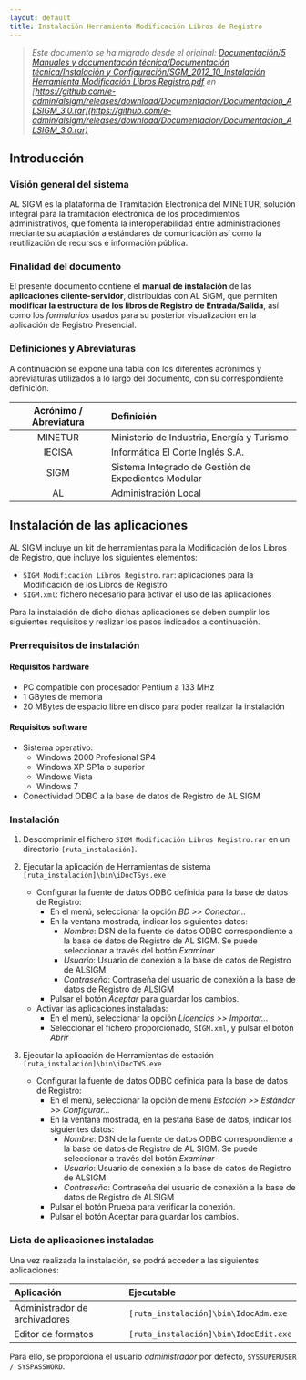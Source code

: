 ```yaml
---
layout: default
title: Instalación Herramienta Modificación Libros de Registro
---
```



> *Este documento se ha migrado desde el original:
[Documentación/5 Manuales y documentación técnica/Documentación técnica/Instalación y Configuración/SGM_2012_10_Instalación Herramienta Modificación Libros Registro.pdf](pdfs/SGM_2012_10_Instalacion_Herramienta_Modificacion_Libros_Registro.pdf) en [https://github.com/e-admin/alsigm/releases/download/Documentacion/Documentacion_ALSIGM_3.0.rar](https://github.com/e-admin/alsigm/releases/download/Documentacion/Documentacion_ALSIGM_3.0.rar)*



## Introducción


### Visión general del sistema

AL SIGM es la plataforma de Tramitación Electrónica del MINETUR, solución integral
para la tramitación electrónica de los procedimientos administrativos, que fomenta la
interoperabilidad entre administraciones mediante su adaptación a estándares de
comunicación así como la reutilización de recursos e información pública.

### Finalidad del documento

El presente documento contiene el **manual de instalación** de las **aplicaciones
cliente-servidor**, distribuidas con AL SIGM, que permiten **modificar la estructura
de los libros de Registro de Entrada/Salida**, así como los *formularios* usados
para su posterior visualización en la aplicación de Registro Presencial.

### Definiciones y Abreviaturas

A continuación se expone una tabla con los diferentes acrónimos y abreviaturas
utilizados a lo largo del documento, con su correspondiente definición.


|Acrónimo / Abreviatura | Definición |
|:----:|:----|
|MINETUR|Ministerio de Industria, Energía y Turismo|
|IECISA|Informática El Corte Inglés S.A.|
|SIGM|Sistema Integrado de Gestión de Expedientes Modular|
|AL|Administración Local|



## Instalación de las aplicaciones
AL SIGM incluye un kit de herramientas para la Modificación de los Libros de Registro,
que incluye los siguientes elementos:

* `SIGM Modificación Libros Registro.rar`: aplicaciones para la Modificación de los Libros de Registro
* `SIGM.xml`: fichero necesario para activar el uso de las aplicaciones

Para la instalación de dicho dichas aplicaciones se deben cumplir los siguientes
requisitos y realizar los pasos indicados a continuación.


### Prerrequisitos de instalación

#### Requisitos hardware

* PC compatible con procesador Pentium a 133 MHz
* 1 GBytes de memoria
* 20 MBytes de espacio libre en disco para poder realizar la instalación

#### Requisitos software

* Sistema operativo:
	- Windows 2000 Profesional SP4
	- Windows XP SP1a o superior
	- Windows Vista
	- Windows 7
* Conectividad ODBC a la base de datos de Registro de AL SIGM

### Instalación

1. Descomprimir el fichero `SIGM Modificación Libros Registro.rar` en un directorio `[ruta_instalación]`.

2. Ejecutar la aplicación de Herramientas de sistema `[ruta_instalación]\bin\iDocTSys.exe`
	- Configurar la fuente de datos ODBC definida para la base de datos de Registro:
		* En el menú, seleccionar la opción *BD >> Conectar...* 
		* En la ventana mostrada, indicar los siguientes datos:
			- *Nombre*: DSN de la fuente de datos ODBC correspondiente a la base de datos de Registro de AL SIGM. Se puede seleccionar a través del botón *Examinar*
			- *Usuario*: Usuario de conexión a la base de datos de Registro de ALSIGM
			- *Contraseña*: Contraseña del usuario de conexión a la base de datos de Registro de ALSIGM
		* Pulsar el botón *Aceptar* para guardar los cambios.
	- Activar las aplicaciones instaladas:
		* En el menú, seleccionar la opción *Licencias >> Importar...*
		* Seleccionar el fichero proporcionado, `SIGM.xml`, y pulsar el botón *Abrir*
3. Ejecutar la aplicación de Herramientas de estación `[ruta_instalación]\bin\iDocTWS.exe`
	- Configurar la fuente de datos ODBC definida para la base de datos de Registro:
		* En el menú, seleccionar la opción de menú *Estación >> Estándar >> Configurar...*
		* En la ventana mostrada, en la pestaña Base de datos, indicar los siguientes datos:
			- *Nombre*: DSN de la fuente de datos ODBC correspondiente a la base de datos de Registro de AL SIGM. Se puede seleccionar a través del botón *Examinar*
			- *Usuario*: Usuario de conexión a la base de datos de Registro de ALSIGM
			- *Contraseña*: Contraseña del usuario de conexión a la base de datos de Registro de ALSIGM
		* Pulsar el botón Prueba para verificar la conexión.
		* Pulsar el botón Aceptar para guardar los cambios.


### Lista de aplicaciones instaladas

Una vez realizada la instalación, se podrá acceder a las siguientes aplicaciones:

|Aplicación|Ejecutable|
|:----|:----|
|Administrador de archivadores|`[ruta_instalación]\bin\IdocAdm.exe`|
|Editor de formatos|`[ruta_instalación]\bin\IdocEdit.exe`|

Para ello, se proporciona el usuario *administrador* por defecto, `SYSSUPERUSER / SYSPASSWORD`.

